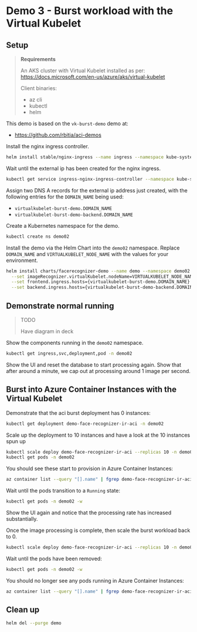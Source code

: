 # Demo 3 - Burst workload with the Virtual Kubelet

## Setup

> **Requirements**
>
> An AKS cluster with Virtual Kubelet installed as per: https://docs.microsoft.com/en-us/azure/aks/virtual-kubelet
>
> Client binaries:
> - az cli
> - kubectl
> - helm

This demo is based on the `vk-burst-demo` demo at:
- https://github.com/rbitia/aci-demos

Install the nginx ingress controller.

```bash
helm install stable/nginx-ingress --name ingress --namespace kube-system
```

Wait until the external ip has been created for the nginx ingress.

```bash
kubectl get service ingress-nginx-ingress-controller --namespace kube-system --watch
```

Assign two DNS A records for the external ip address just created, with the following entries for the `DOMAIN_NAME` being used:

- `virtualkubelet-burst-demo.DOMAIN_NAME`
- `virtualkubelet-burst-demo-backend.DOMAIN_NAME`

Create a Kubernetes namespace for the demo.

```bash
kubectl create ns demo02
```

Install the demo via the Helm Chart into the `demo02` namespace. Replace `DOMAIN_NAME` and `VIRTUALKUBELET_NODE_NAME` with the values for your environment.

```bash
helm install charts/facerecognizer-demo --name demo --namespace demo02 \
  --set imageRecognizer.virtualKubelet.nodeName=VIRTUALKUBELET_NODE_NAME \
  --set frontend.ingress.hosts={virtualkubelet-burst-demo.DOMAIN_NAME} \
  --set backend.ingress.hosts={virtualkubelet-burst-demo-backend.DOMAIN_NAME}
```

## Demonstrate normal running

> TODO
> 
> Have diagram in deck

Show the components running in the `demo02` namespace.

```bash
kubectl get ingress,svc,deployment,pod -n demo02
```

Show the UI and reset the database to start processing again. Show that after around a minute, we cap out at processing around 1 image per second.

## Burst into Azure Container Instances with the Virtual Kubelet

Demonstrate that the aci burst deployment has 0 instances:

```bash 
kubectl get deployment demo-face-recognizer-ir-aci -n demo02
```

Scale up the deployment to 10 instances and have a look at the 10 instances spun up

```bash
kubectl scale deploy demo-face-recognizer-ir-aci --replicas 10 -n demo02
kubectl get pods -n demo02
```

You should see these start to provision in Azure Container Instances:

```bash
az container list --query "[].name" | fgrep demo-face-recognizer-ir-aci
```

Wait until the pods transition to a `Running` state:

```bash
kubectl get pods -n demo02 -w
```

Show the UI again and notice that the processing rate has increased substantially.

Once the image processing is complete, then scale the burst workload back to 0.

```bash
kubectl scale deploy demo-face-recognizer-ir-aci --replicas 10 -n demo02
```

Wait until the pods have been removed:

```bash
kubectl get pods -n demo02 -w
```

You should no longer see any pods running in Azure Container Instances:

```bash
az container list --query "[].name" | fgrep demo-face-recognizer-ir-aci
```

## Clean up

```bash
helm del --purge demo
```